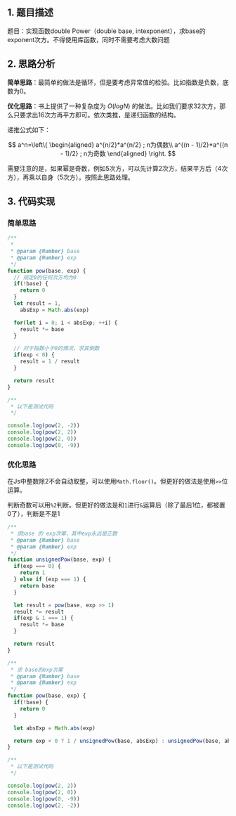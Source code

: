 ## 1. 题目描述

题目：实现函数double Power（double base, intexponent），求base的exponent次方。不得使用库函数，同时不需要考虑大数问题

## 2. 思路分析

**简单思路**：最简单的做法是循环，但是要考虑异常值的检验。比如指数是负数，底数为0。

**优化思路**：书上提供了一种复杂度为 $O(logN)$ 的做法。比如我们要求32次方，那么只要求出16次方再平方即可。依次类推，是递归函数的结构。

递推公式如下：

$$ 
a^n=\left\{
\begin{aligned}
a^{n/2}*a^{n/2} ; n为偶数\\
a^{(n - 1)/2}*a^{(n - 1)/2} ; n为奇数
\end{aligned}
\right.
$$

需要注意的是，如果幂是奇数，例如5次方，可以先计算2次方，结果平方后（4次方），再乘以自身（5次方）。按照此思路处理。

## 3. 代码实现

### 简单思路

```javascript
/**
 * 
 * @param {Number} base 
 * @param {Number} exp 
 */
function pow(base, exp) {
  // 规定0的任何次方均为0
  if(!base) {
    return 0
  }
  let result = 1,
    absExp = Math.abs(exp)

  for(let i = 0; i < absExp; ++i) {
    result *= base
  }

  // 对于指数小于0的情况，求其倒数
  if(exp < 0) {
    result = 1 / result
  } 

  return result
}

/**
 * 以下是测试代码
 */

console.log(pow(2, -2))
console.log(pow(2, 2))
console.log(pow(2, 0))
console.log(pow(0, -9))
```

### 优化思路

在Js中整数除2不会自动取整，可以使用`Math.floor()`。但更好的做法是使用`>>`位运算。

判断奇数可以用`%2`判断。但更好的做法是和`1`进行`&`运算后（除了最后1位，都被置0了），判断是不是1

```javascript
/**
 * 求base 的 exp次幂，其中exp永远是正数
 * @param {Number} base 
 * @param {Number} exp 
 */
function unsignedPow(base, exp) {
  if(exp === 0) {
    return 1
  } else if (exp === 1) {
    return base
  }

  let result = pow(base, exp >> 1) 
  result *= result
  if(exp & 1 === 1) {
    result *= base
  }

  return result
}

/**
 * 求 base的exp次幂
 * @param {Number} base 
 * @param {Number} exp 
 */
function pow(base, exp) {
  if(!base) {
    return 0
  }

  let absExp = Math.abs(exp)

  return exp < 0 ? 1 / unsignedPow(base, absExp) : unsignedPow(base, absExp)
}

/**
 * 以下是测试代码
 */

console.log(pow(2, 2))
console.log(pow(2, 0))
console.log(pow(0, -9))
console.log(pow(2, -2))
```
